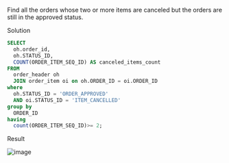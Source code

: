 Find all the orders whose two or more items are canceled but the orders are still in the approved status.

Solution
```SQL
SELECT 
  oh.order_id, 
  oh.STATUS_ID, 
  COUNT(ORDER_ITEM_SEQ_ID) AS canceled_items_count 
FROM 
  order_header oh 
  JOIN order_item oi on oh.ORDER_ID = oi.ORDER_ID 
where 
  oh.STATUS_ID = 'ORDER_APPROVED' 
  AND oi.STATUS_ID = 'ITEM_CANCELLED' 
group by 
  ORDER_ID 
having 
  count(ORDER_ITEM_SEQ_ID)>= 2;
```

Result

![image](https://github.com/Nishtha-Jain-1119/Training-Assignment/assets/127538617/55774865-b32b-4528-be23-d4e15ec03ae1)

